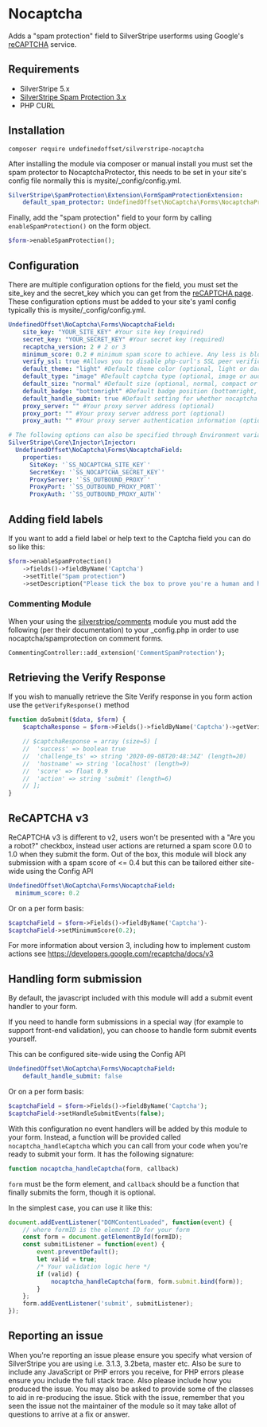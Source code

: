 Nocaptcha
=================

Adds a "spam protection" field to SilverStripe userforms using Google's
[reCAPTCHA](https://www.google.com/recaptcha) service.

## Requirements
* SilverStripe 5.x
* [SilverStripe Spam Protection
  3.x](https://github.com/silverstripe/silverstripe-spamprotection/)
* PHP CURL

## Installation
```
composer require undefinedoffset/silverstripe-nocaptcha
```

After installing the module via composer or manual install you must set the spam
protector to NocaptchaProtector, this needs to be set in your site's config file
normally this is mysite/\_config/config.yml.
```yml
SilverStripe\SpamProtection\Extension\FormSpamProtectionExtension:
    default_spam_protector: UndefinedOffset\NoCaptcha\Forms\NocaptchaProtector
```

Finally, add the "spam protection" field to your form by calling
``enableSpamProtection()`` on the form object.
```php
$form->enableSpamProtection();
```

## Configuration
There are multiple configuration options for the field, you must set the
site_key and the secret_key which you can get from the [reCAPTCHA
page](https://www.google.com/recaptcha). These configuration options must be
added to your site's yaml config typically this is mysite/\_config/config.yml.
```yml
UndefinedOffset\NoCaptcha\Forms\NocaptchaField:
    site_key: "YOUR_SITE_KEY" #Your site key (required)
    secret_key: "YOUR_SECRET_KEY" #Your secret key (required)
    recaptcha_version: 2 # 2 or 3
    minimum_score: 0.2 # minimum spam score to achieve. Any less is blocked
    verify_ssl: true #Allows you to disable php-curl's SSL peer verification by setting this to false (optional, defaults to true)
    default_theme: "light" #Default theme color (optional, light or dark, defaults to light)
    default_type: "image" #Default captcha type (optional, image or audio, defaults to image)
    default_size: "normal" #Default size (optional, normal, compact or invisible, defaults to normal)
    default_badge: "bottomright" #Default badge position (bottomright, bottomleft or inline, defaults to bottomright)
    default_handle_submit: true #Default setting for whether nocaptcha should handle form submission. See "Handling form submission" below.
    proxy_server: "" #Your proxy server address (optional)
    proxy_port: "" #Your proxy server address port (optional)
    proxy_auth: "" #Your proxy server authentication information (optional)

# The following options can also be specified through Environment variables with Injector config
SilverStripe\Core\Injector\Injector:
  UndefinedOffset\NoCaptcha\Forms\NocaptchaField:
    properties:
      SiteKey: '`SS_NOCAPTCHA_SITE_KEY`'
      SecretKey: '`SS_NOCAPTCHA_SECRET_KEY`'
      ProxyServer: '`SS_OUTBOUND_PROXY`'
      ProxyPort: '`SS_OUTBOUND_PROXY_PORT`'
      ProxyAuth: '`SS_OUTBOUND_PROXY_AUTH`'
```

## Adding field labels

If you want to add a field label or help text to the Captcha field you can do so
like this:

```php
$form->enableSpamProtection()
    ->fields()->fieldByName('Captcha')
    ->setTitle("Spam protection")
    ->setDescription("Please tick the box to prove you're a human and help us stop spam.");
```

### Commenting Module
When your using the
[silverstripe/comments](https://github.com/silverstripe/silverstripe-comments)
module you must add the following (per their documentation) to your \_config.php
in order to use nocaptcha/spamprotection on comment forms.

```php
CommentingController::add_extension('CommentSpamProtection');
```

## Retrieving the Verify Response

If you wish to manually retrieve the Site Verify response in you form action use
the `getVerifyResponse()` method

```php
function doSubmit($data, $form) {
    $captchaResponse = $form->Fields()->fieldByName('Captcha')->getVerifyResponse();

    // $captchaResponse = array (size=5) [
    //  'success' => boolean true
    //  'challenge_ts' => string '2020-09-08T20:48:34Z' (length=20)
    //  'hostname' => string 'localhost' (length=9)
    //  'score' => float 0.9
    //  'action' => string 'submit' (length=6)
    // ];
}
```

## ReCAPTCHA v3

ReCAPTCHA v3 is different to v2, users won't be presented with a "Are you a
robot?" checkbox, instead user actions are returned a spam score 0.0 to 1.0 when
they submit the form. Out of the box, this module will block any submission with
a spam score of <= 0.4 but this can be tailored either site-wide using the
Config API

```yml
UndefinedOffset\NoCaptcha\Forms\NocaptchaField:
  minimum_score: 0.2
```

Or on a per form basis:

```php
$captchaField = $form->Fields()->fieldByName('Captcha')-
$captchaField->setMinimumScore(0.2);
```

For more information about version 3, including how to implement custom actions
see https://developers.google.com/recaptcha/docs/v3

## Handling form submission
By default, the javascript included with this module will add a submit event handler to your form.

If you need to handle form submissions in a special way (for example to support front-end validation),
you can choose to handle form submit events yourself.

This can be configured site-wide using the Config API
```yml
UndefinedOffset\NoCaptcha\Forms\NocaptchaField:
    default_handle_submit: false
```

Or on a per form basis:
```php
$captchaField = $form->Fields()->fieldByName('Captcha');
$captchaField->setHandleSubmitEvents(false);
```

With this configuration no event handlers will be added by this module to your form. Instead, a
function will be provided called `nocaptcha_handleCaptcha` which you can call from your code
when you're ready to submit your form. It has the following signature:
```js
function nocaptcha_handleCaptcha(form, callback)
```
`form` must be the form element, and `callback` should be a function that finally submits the form,
though it is optional.

In the simplest case, you can use it like this:
```js
document.addEventListener("DOMContentLoaded", function(event) {
    // where formID is the element ID for your form
    const form = document.getElementById(formID);
    const submitListener = function(event) {
        event.preventDefault();
        let valid = true;
        /* Your validation logic here */
        if (valid) {
            nocaptcha_handleCaptcha(form, form.submit.bind(form));
        }
    };
    form.addEventListener('submit', submitListener);
});
```

## Reporting an issue

When you're reporting an issue please ensure you specify what version of
SilverStripe you are using i.e. 3.1.3, 3.2beta, master etc. Also be sure to
include any JavaScript or PHP errors you receive, for PHP errors please ensure
you include the full stack trace. Also please include how you produced the
issue. You may also be asked to provide some of the classes to aid in
re-producing the issue. Stick with the issue, remember that you seen the issue
not the maintainer of the module so it may take allot of questions to arrive at
a fix or answer.
